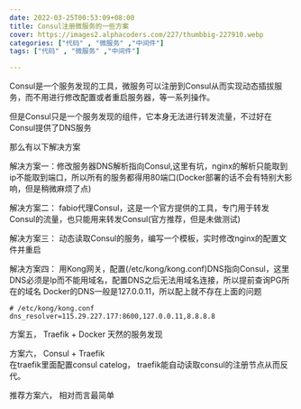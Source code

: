 ```yaml
---
date: 2022-03-25T00:53:09+08:00
title: Consul注册微服务的一些方案 
cover: https://images2.alphacoders.com/227/thumbbig-227910.webp
categories: ["代码" , "微服务" ,"中间件"]
tags: ["代码" , "微服务" ,"中间件"]

--- 
```


Consul是一个服务发现的工具，微服务可以注册到Consul从而实现动态插拔服务，而不用进行修改配置或者重启服务器，等一系列操作。

但是Consul只是一个服务发现的组件，它本身无法进行转发流量，不过好在Consul提供了DNS服务

那么有以下解决方案

解决方案一：修改服务器DNS解析指向Consul,这里有坑，nginx的解析只能取到ip不能取到端口，所以所有的服务都得用80端口(Docker部署的话不会有特别大影响，但是稍微麻烦了点)

解决方案二： fabio代理Consul，这是一个官方提供的工具，专门用于转发Consul的流量，也只能用来转发Consul(官方推荐，但是未做测试)

解决方案三： 动态读取Consul的服务，编写一个模板，实时修改nginx的配置文件并重启

解决方案四： 用Kong网关，配置(/etc/kong/kong.conf)DNS指向Consul，这里DNS必须是Ip而不能用域名，配置DNS之后无法用域名连接，所以提前查询PG所在的域名
Docker的DNS一般是127.0.0.11，所以配上就不存在上面的问题
```
# /etc/kong/kong.conf
dns_resolver=115.29.227.177:8600,127.0.0.11,8.8.8.8
```

[comment]: <> (方案四是最推荐的，只是配置Kong比较麻烦)

方案五， Traefik + Docker 天然的服务发现 

方案六， Consul + Traefik  
在traefik里面配置consul catelog， traefik能自动读取consul的注册节点从而反代。


推荐方案六， 相对而言最简单

